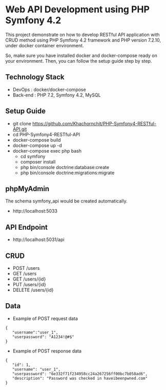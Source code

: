# Web API Development using PHP Symfony 4.2
This project demonstrate on how to develop RESTful API application with CRUD method using PHP Symfony 4.2 framework and PHP version 7.2.10, under docker container environment.

So, make sure you have installed docker and docker-compose ready on your environment. Then, you can follow the setup guide step by step.

## Technology Stack
* DevOps	: docker/docker-compose
* Back-end	: PHP 7.2, Symfony 4.2, MySQL

## Setup Guide
* git clone https://github.com/Khachornchit/PHP-Symfony4-RESTful-API.git
* cd PHP-Symfony4-RESTful-API
* docker-compose build
* docker-compose up -d
* docker-compose exec php bash
	* cd symfony
	* composer install
	* php bin/console doctrine:database:create
	* php bin/console doctrine:migrations:migrate

## phpMyAdmin
The schema symfony_api would be created automatically.
* http://localhost:5033

## API Endpoint
* http://localhost:5031/api

## CRUD
* POST		/users
* GET		/users
* GET		/users/{id}
* PUT		/users/{id}
* DELETE	/users/{id}

## Data
* Example of POST request data
```
{
   "username":"user_1",
   "userpassword": "A1234!@#$"
}
```

* Example of POST response data
```
{
   "id": 1,
   "username": "user_1",
   "userpassword": "6e332f71f234958cc24a267256ff00bc7b058ad6",
   "description": "Password was checked in haveibeenpwned.com"
}
```